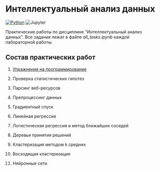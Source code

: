 ﻿# Интеллектуальный анализ данных
[![Python](https://img.shields.io/badge/Python-3776AB?logo=python&logoColor=fff)](#)
![Jupyter](https://img.shields.io/badge/Jupyter-%23ff0000?style=flat&logo=jupyter&logoColor=white)

Практические работы по дисциплине "Интеллектуальный анализ данных". 
Все задания лежат в файле *all_tasks.ipynb* каждой лабораторной работы.

## Состав практических работ
1. [Упражнения на программирование](./lab1/all_tasks.ipynb)

2. Проверка статистических гипотез

3. Парсинг веб-ресурсов

4. Препроцессинг данных

5. Градиентный спуск

6. Линейная регрессия

7. Логистическая регрессия и метод ближайших соседей

8. Деревья принятия решений

9. Кластеризация методом k средних

10. Восходящая кластеризация

11. Нейронные сети
